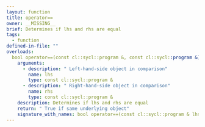 ```yaml
---
layout: function
title: operator==
owner: __MISSING__
brief: Determines if lhs and rhs are equal
tags:
  - function
defined-in-file: ""
overloads:
  bool operator==(const cl::sycl::program &, const cl::sycl::program &):
    arguments:
      - description: " Left-hand-side object in comparison"
        name: lhs
        type: const cl::sycl::program &
      - description: " Right-hand-side object in comparison"
        name: rhs
        type: const cl::sycl::program &
    description: Determines if lhs and rhs are equal
    return: " True if same underlying object"
    signature_with_names: bool operator==(const cl::sycl::program & lhs, const cl::sycl::program & rhs)
---
```

